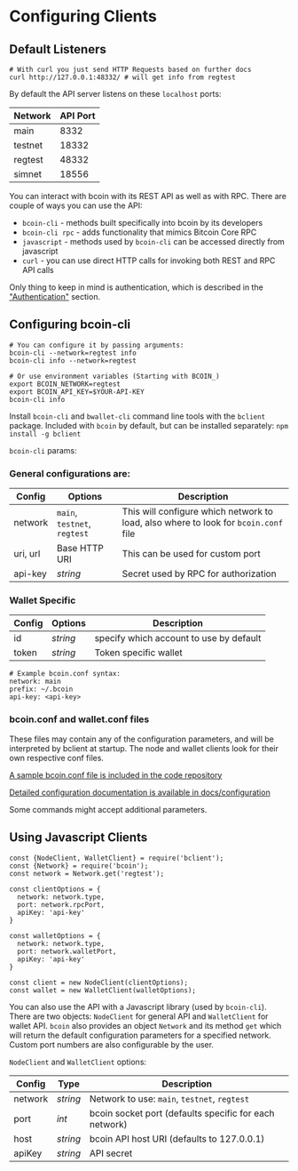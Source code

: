 # Configuring Clients

## Default Listeners
```shell--visible
# With curl you just send HTTP Requests based on further docs
curl http://127.0.0.1:48332/ # will get info from regtest
```

By default the API server listens on these `localhost` ports:

Network   | API Port
--------- | -----------
main      | 8332
testnet   | 18332
regtest   | 48332
simnet    | 18556

You can interact with bcoin with its REST API as well as with RPC.
There are couple of ways you can use the API:

- `bcoin-cli` - methods built specifically into bcoin by its developers
- `bcoin-cli rpc` - adds functionality that mimics Bitcoin Core RPC
- `javascript` - methods used by `bcoin-cli` can be accessed directly from javascript
- `curl` - you can use direct HTTP calls for invoking both REST and RPC API calls

Only thing to keep in mind is authentication, which is described in the ["Authentication"](#authentication) section.


## Configuring bcoin-cli

```shell--visible
# You can configure it by passing arguments:
bcoin-cli --network=regtest info
bcoin-cli info --network=regtest

# Or use environment variables (Starting with BCOIN_)
export BCOIN_NETWORK=regtest
export BCOIN_API_KEY=$YOUR-API-KEY
bcoin-cli info
```

Install `bcoin-cli` and `bwallet-cli` command line tools with the `bclient` package.
Included with `bcoin` by default, but can be installed separately:
`npm install -g bclient`

`bcoin-cli` params:

### General configurations are:

Config    | Options                      | Description
--------- | -----------                  | -----------
network   | `main`, `testnet`, `regtest` | This will configure which network to load, also where to look for `bcoin.conf` file
uri, url  | Base HTTP URI                | This can be used for custom port
api-key   | _string_                       | Secret used by RPC for authorization

### Wallet Specific

Config    | Options         | Description
--------- | -----------     | -----------
id        | _string_ | specify which account to use by default
token     | _string_       | Token specific wallet


```shell--visible
# Example bcoin.conf syntax:
network: main
prefix: ~/.bcoin
api-key: <api-key>
```

### bcoin.conf and wallet.conf files

These files may contain any of the configuration parameters, and will be interpreted by bclient at startup. The node and wallet clients look for their own respective conf files.

[A sample bcoin.conf file is included in the code repository](https://github.com/bcoin-org/bcoin/blob/master/etc/sample.conf)

[Detailed configuration documentation is available in docs/configuration](https://github.com/bcoin-org/bcoin/blob/master/docs/configuration.md)



<aside class="notice">
Some commands might accept additional parameters.
</aside>

## Using Javascript Clients

```javascript--visible
const {NodeClient, WalletClient} = require('bclient');
const {Network} = require('bcoin');
const network = Network.get('regtest');

const clientOptions = {
  network: network.type,
  port: network.rpcPort,
  apiKey: 'api-key'
}

const walletOptions = {
  network: network.type,
  port: network.walletPort,
  apiKey: 'api-key'
}

const client = new NodeClient(clientOptions);
const wallet = new WalletClient(walletOptions);
```

You can also use the API with a Javascript library (used by `bcoin-cli`).
There are two objects: `NodeClient` for general API and `WalletClient` for wallet API.
`bcoin` also provides an object `Network` and its method `get` which will return the default configuration parameters for a specified network.
Custom port numbers are also configurable by the user.

`NodeClient` and `WalletClient` options:

Config    | Type                         | Description
--------- | -----------                  | -----------
network   | _string_ | Network to use: `main`, `testnet`, `regtest`
port      | _int_                          | bcoin socket port (defaults specific for each network)
host      | _string_ | bcoin API host URI (defaults to 127.0.0.1)
apiKey    | _string_                       | API secret

